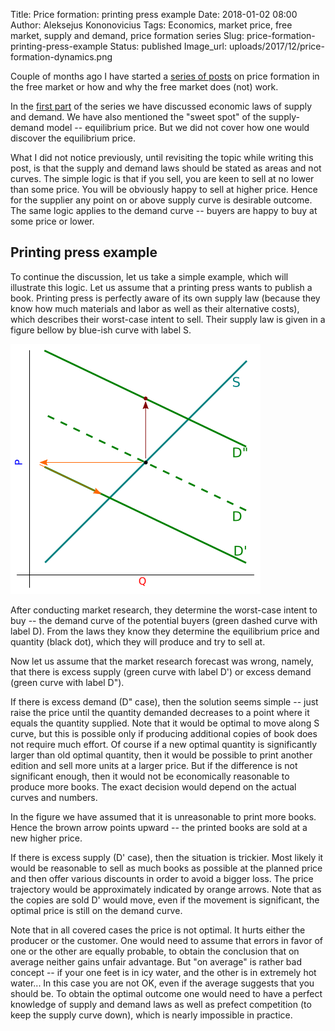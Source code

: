 Title: Price formation: printing press example
Date: 2018-01-02 08:00
Author: Aleksejus Kononovicius
Tags: Economics, market price, free market, supply and demand, price formation series
Slug: price-formation-printing-press-example
Status: published
Image_url: uploads/2017/12/price-formation-dynamics.png

Couple of months ago I have started a [series of posts](/tag/price-formation-series/) on price formation in the free market or how and why the free market does (not) work.

In the [first part]({filename}/articles/2017/paklausos-ir-pasiulos-desniai.md) of the series we have discussed economic laws of supply and demand. We have also mentioned the "sweet spot" of the supply-demand model -- equilibrium price. But we did not cover how one would discover the equilibrium price.

What I did not notice previously, until revisiting the topic while writing this post, is that the supply and demand laws should be stated as areas and not curves. The simple logic is that if you sell, you are keen to sell at no lower than some price. You will be obviously happy to sell at higher price. Hence for the supplier any point on or above supply curve is desirable outcome. The same logic applies to the demand curve -- buyers are happy to buy at some price or lower.<!--more-->

## Printing press example

To continue the discussion, let us take a simple example, which will illustrate this logic. Let us assume that a printing press wants to publish a book. Printing press is perfectly aware of its own supply law (because they know how much materials and labor as well as their alternative costs), which describes their worst-case intent to sell. Their supply law is given in a figure bellow by blue-ish curve with label S.

![The illustration of the printing press example using supply and demand laws. Notation is explained in the text and previous posts.](/uploads/2017/12/price-formation-dynamics.png "The illustration of the printing press example using supply and demand laws. Notation is explained in the text and previous posts.")

After conducting market research, they determine the worst-case intent to buy -- the demand curve of the potential buyers (green dashed curve with label D). From the laws they know they determine the equilibrium price and quantity (black dot), which they will produce and try to sell at.

Now let us assume that the market research forecast was wrong, namely, that there is excess supply (green curve with label D') or excess demand (green curve with label D").

If there is excess demand (D" case), then the solution seems simple -- just raise the price until the quantity demanded decreases to a point where it equals the quantity supplied. Note that it would be optimal to move along S curve, but this is possible only if producing additional copies of book does not require much effort. Of course if a new optimal quantity is significantly larger than old optimal quantity, then it would be possible to print another edition and sell more units at a larger price. But if the difference is not significant enough, then it would not be economically reasonable to produce more books. The exact decision would depend on the actual curves and numbers.

In the figure we have assumed that it is unreasonable to print more books. Hence the brown arrow points upward -- the printed books are sold at a new higher price.

If there is excess supply (D' case), then the situation is trickier. Most likely it would be reasonable to sell as much books as possible at the planned price and then offer various discounts in order to avoid a bigger loss. The price trajectory would be approximately indicated by orange arrows. Note that as the copies are sold D' would move, even if the movement is significant, the optimal price is still on the demand curve.

Note that in all covered cases the price is not optimal. It hurts either the producer or the customer. One would need to assume that errors in favor of one or the other are equally probable, to obtain the conclusion that on average neither gains unfair advantage. But "on average" is rather bad concept -- if your one feet is in icy water, and the other is in extremely hot water... In this case you are not OK, even if the average suggests that you should be. To obtain the optimal outcome one would need to have a perfect knowledge of supply and demand laws as well as prefect competition (to keep the supply curve down), which is nearly impossible in practice.
